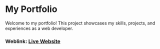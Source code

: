 # My Portfolio
Welcome to my portfolio! This project showcases my skills, projects, and experiences as a web developer.

### Weblink: [Live Website](https://dineshpaudel1.github.io/react-portfolio/)

